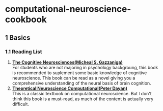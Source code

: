 # computational-neuroscience-cookbook
## 1 Basics 
### 1.1 Reading List  
1. **[The Cognitive Neurosciences(Micheal S. Gazzaniga)](books/Gazzaniga.%20The%20Cognitive%20Neurosciences.pdf)**<br>
   For students who are not majoring in psychology backgroung, this book is recommended to suplement some basic knowledge of cognitive neuroscience. This book can be read as a novel giving you a comprehensive understanding of the neural basis of brain cognition.
2. **[Theoretical Neuroscience Computational(Peter Dayan)](books/Theoretical%20Neuroscience%20Computational%20and%20Mathematical%20Modeling%20of%20Neural%20Systems%20-%20%20Peter%20Dayan,%20L.%20F.%20Abbott.pdf)**<br>
    This is a classic textbook on computational neuroscience. But I don't think this book is a must-read, as much of the content is actually very difficult.
